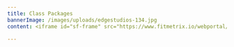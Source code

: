 ```yaml
---
title: Class Packages
bannerImage: /images/uploads/edgestudios-134.jpg
content: <iframe id="sf-frame" src="https://www.fitmetrix.io/webportal/packages/fcad9627-fa64-e811-a973-b9cfd72804d1" scrolling="no"  frameborder="0" width="100%"></iframe>

---
```

